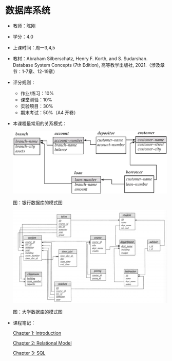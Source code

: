 # 数据库系统

- 教师：陈刚
- 学分：4.0
- 上课时间：周一3,4,5
- 教材：Abraham Silberschatz, Henry F. Korth, and S. Sudarshan. Database System Concepts (7th Edition), 高等教学出版社, 2021.（涉及章节：1-7章、12-19章）
- 评分规则：
    - 作业/练习：10%
    - 课堂测验：10%
    - 实验项目：30%
    - 期末考试：50%（A4 开卷）
- 本课程最常用的关系模式：
    
    ![图：银行数据库的模式图](ccfa7229-5733-4f89-81d1-2caac9690705.png)
    
    图：银行数据库的模式图
    
    ![图：大学数据库的模式图](image.png)
    
    图：大学数据库的模式图
    
- 课程笔记：
    
    [Chapter 1: Introduction](Chapter%201%20Introduction%2019d9c6b6155b803eb5f7c2fd986d31a6.md)
    
    [Chapter 2: Relational Model](Chapter%202%20Relational%20Model%2019d9c6b6155b80bcae35c2f428878643.md)
    
    [Chapter 3: SQL](Chapter%203%20SQL%201a99c6b6155b80828260f17b18776fc1.md)